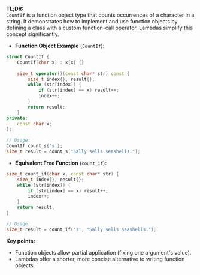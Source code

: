 **TL;DR:**  
`CountIf` is a function object type that counts occurrences of a character in a string. It demonstrates how to implement and use function objects by defining a class with a custom function-call operator. Lambdas simplify this concept significantly.

- **Function Object Example** (`CountIf`):

```cpp
struct CountIf {
    CountIf(char x) : x{x} {}
    
    size_t operator()(const char* str) const {
        size_t index{}, result{};
        while (str[index]) {
            if (str[index] == x) result++;
            index++;
        }
        return result;
    }
private:
    const char x;
};

// Usage:
CountIf count_s{'s'};
size_t result = count_s("Sally sells seashells.");
```

- **Equivalent Free Function** (`count_if`):

```cpp
size_t count_if(char x, const char* str) {
    size_t index{}, result{};
    while (str[index]) {
        if (str[index] == x) result++;
        index++;
    }
    return result;
}

// Usage:
size_t result = count_if('s', "Sally sells seashells.");
```

**Key points:**

- Function objects allow partial application (fixing one argument's value).
- Lambdas offer a shorter, more concise alternative to writing function objects.